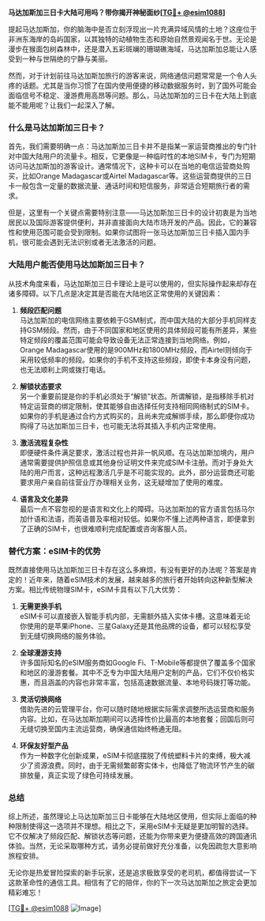 **马达加斯加三日卡大陆可用吗？带你揭开神秘面纱[[TG💪+ @esim1088](https://t.me/s/esim1088)]**

提起马达加斯加，你的脑海中是否立刻浮现出一片充满异域风情的土地？这座位于非洲东海岸的岛屿国家，以其独特的动植物生态和原始自然景观闻名于世。无论是漫步在猴面包树森林中，还是潜入五彩斑斓的珊瑚礁海域，马达加斯加总能让人感受到一种与世隔绝的宁静与美丽。

然而，对于计划前往马达加斯加旅行的游客来说，网络通信问题常常是一个令人头疼的话题。尤其是当你习惯了在国内使用便捷的移动数据服务时，到了国外可能会面临信号不稳定、漫游费用高昂等问题。那么，马达加斯加的三日卡在大陆上到底能不能用呢？让我们一起深入了解。

### 什么是马达加斯加三日卡？

首先，我们需要明确一点：马达加斯加三日卡并不是指某一家运营商推出的专门针对中国大陆用户的流量卡。相反，它更像是一种临时性的本地SIM卡，专门为短期访问马达加斯加的游客设计。通常情况下，这种卡可以在当地的电信运营商处购买，比如Orange Madagascar或Airtel Madagascar等。这些运营商提供的三日卡一般包含一定量的数据流量、通话时间和短信服务，非常适合短期旅行者的需求。

但是，这里有一个关键点需要特别注意——马达加斯加三日卡的设计初衷是为当地居民以及国际游客提供便利，并非直接面向大陆市场开发的产品。因此，它的兼容性和使用范围可能会受到限制。如果你试图将一张马达加斯加三日卡插入国内手机，很可能会遇到无法识别或者无法激活的问题。

### 大陆用户能否使用马达加斯加三日卡？

从技术角度来看，马达加斯加三日卡理论上是可以使用的，但实际操作起来却存在诸多障碍。以下几点是决定其是否能在大陆地区正常使用的关键因素：

1. **频段匹配问题**  
   马达加斯加的电信网络主要依赖于GSM制式，而中国大陆的大部分手机同样支持GSM频段。然而，由于不同国家和地区使用的具体频段可能有所差异，某些特定频段的覆盖范围可能会导致设备无法正常连接到当地网络。例如，Orange Madagascar使用的是900MHz和1800MHz频段，而Airtel则倾向于采用较低频率的频段。如果你的手机不支持这些频段，即使卡本身没有问题，也无法顺利上网或拨打电话。

2. **解锁状态要求**  
   另一个重要前提是你的手机必须处于“解锁”状态。所谓解锁，是指移除手机对特定运营商的绑定限制，使其能够自由选择任何支持相同网络制式的SIM卡。如果你的手机是通过合约方式购买的，且尚未完成解绑手续，那么即便你成功购得了马达加斯加三日卡，也可能无法将其插入手机内正常使用。

3. **激活流程复杂性**  
   即便硬件条件满足要求，激活过程也并非一帆风顺。在马达加斯加境内，用户通常需要提供护照信息或其他身份证明文件来完成SIM卡注册。而对于身处大陆的用户而言，这种远程激活几乎是不可能实现的。此外，部分运营商还可能要求用户亲自前往营业厅办理相关业务，这无疑增加了使用的难度。

4. **语言及文化差异**  
   最后一点不容忽视的是语言和文化上的障碍。马达加斯加的官方语言包括马尔加什语和法语，而英语普及率相对较低。如果你不懂上述两种语言，即便拿到了正确的SIM卡，也很难顺利完成配置或咨询客服人员。

### 替代方案：eSIM卡的优势

既然直接使用马达加斯加三日卡存在这么多麻烦，有没有更好的办法呢？答案是肯定的！近年来，随着eSIM技术的发展，越来越多的旅行者开始转向这种新型解决方案。相比传统物理SIM卡，eSIM卡具有以下几大优势：

1. **无需更换手机**  
   eSIM卡可以直接嵌入智能手机内部，无需额外插入实体卡槽。这意味着无论你使用的是苹果iPhone、三星Galaxy还是其他品牌的设备，都可以轻松享受到无缝切换网络的服务体验。

2. **全球漫游支持**  
   许多国际知名的eSIM服务商如Google Fi、T-Mobile等都提供了覆盖多个国家和地区的漫游套餐。其中不乏专为中国大陆用户定制的产品，它们不仅价格实惠，而且涵盖的内容也非常丰富，包括高速数据流量、本地号码拨打等功能。

3. **灵活切换网络**  
   借助先进的云管理平台，你可以随时随地根据实际需求调整所选运营商和服务内容。比如，在马达加斯加期间可以选择性价比最高的本地套餐；回国后则可无缝切换至国内主流运营商，确保通信始终畅通无阻。

4. **环保友好型产品**  
   作为一种数字化创新成果，eSIM卡彻底摆脱了传统塑料卡片的束缚，极大减少了资源浪费。同时，由于无需频繁邮寄实体卡，也降低了物流环节产生的碳排放量，真正实现了绿色可持续发展。

### 总结

综上所述，虽然理论上马达加斯加三日卡能够在大陆地区使用，但实际上面临的种种限制使得这一选项并不理想。相比之下，采用eSIM卡无疑是更加明智的选择。它不仅解决了频段匹配、解锁状态等问题，还能为你带来更为便捷高效的跨国通讯体验。当然，无论采取哪种方式，请务必提前做好充分准备，以免因疏忽大意影响旅程安排。

无论你是热爱冒险探索的新手玩家，还是追求极致享受的老司机，都值得尝试一下这款革命性的通信工具。相信有了它的陪伴，你的下一次马达加斯加之旅定会更加精彩难忘！

[[TG💪+ @esim1088](https://t.me/s/esim1088) ![Image](https://i.postimg.cc/4NQfJmqS/Snipaste-2025-05-13-00-14-12.png)]